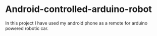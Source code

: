 # Android-controlled-arduino-robot
In this project I have used my android phone as a remote for arduino powered robotic car.
